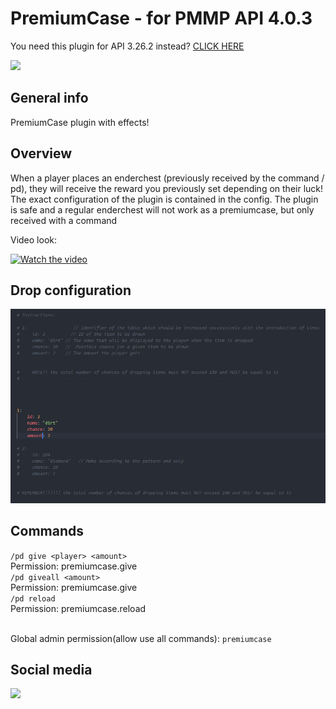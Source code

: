 # PremiumCase - for PMMP API 4.0.3

You need this plugin for API 3.26.2 instead? [CLICK HERE](https://github.com/J0k3rrWild/PremiumCase)

[![](https://poggit.pmmp.io/shield.state/ChatRewardEvent)](https://poggit.pmmp.io/p/ChatRewardEvent)

## General info

PremiumCase plugin with effects!

## Overview

When a player places an enderchest (previously received by the command / pd), they will receive the reward you previously set depending on their luck! The exact configuration of the plugin is contained in the config. The plugin is safe and a regular enderchest will not work as a premiumcase, but only received with a command

Video look:

[![Watch the video](https://i.ibb.co/Vt4XHyk/Przechsadsadsadasdasdaswytywanie.png)](https://www.youtube.com/watch?v=Y1eraw-nFQE)

## Drop configuration

![Drop](https://github.com/J0k3rrWild/PremiumCase/blob/api4/assets/2.PNG)

## Commands

`` /pd give <player> <amount> `` <br>
Permission: premiumcase.give<br>
`` /pd giveall <amount> `` <br>
Permission: premiumcase.give<br>
`` /pd reload `` <br>
Permission: premiumcase.reload<br><br>

Global admin permission(allow use all commands): ```premiumcase```

## Social media

[![](https://img.shields.io/badge/Discord-7289DA?style=for-the-badge&logo=discord&logoColor=white)](https://discord.gg/8b3rKZPYM8)

